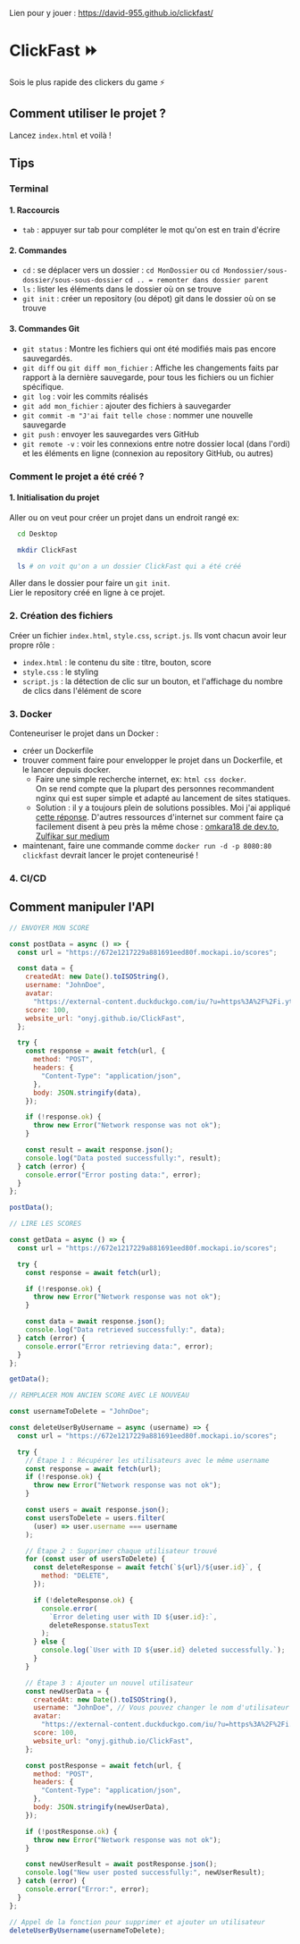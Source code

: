 Lien pour y jouer : https://david-955.github.io/clickfast/ 

# ClickFast ⏩

Sois le plus rapide des clickers du game ⚡

## Comment utiliser le projet ?

Lancez `index.html` et voilà !

## Tips

### Terminal

#### 1. Raccourcis

- `tab` : appuyer sur tab pour compléter le mot qu'on est en train d'écrire

#### 2. Commandes

- `cd` : se déplacer vers un dossier : `cd MonDossier` ou `cd Mondossier/sous-dossier/sous-sous-dossier`
  `cd .. = remonter dans dossier parent`
- `ls` : lister les éléments dans le dossier où on se trouve
- `git init` : créer un repository (ou dépot) git dans le dossier où on se trouve

#### 3. Commandes Git

- `git status` : Montre les fichiers qui ont été modifiés mais pas encore sauvegardés.
- `git diff` ou `git diff mon_fichier` : Affiche les changements faits par rapport à la dernière sauvegarde, pour tous les fichiers ou un fichier spécifique.
- `git log` : voir les commits réalisés
- `git add mon_fichier` : ajouter des fichiers à sauvegarder
- `git commit -m "J'ai fait telle chose` : nommer une nouvelle sauvegarde
- `git push` : envoyer les sauvegardes vers GitHub
- `git remote -v` : voir les connexions entre notre dossier local (dans l'ordi) et les éléments en ligne (connexion au repository GitHub, ou autres)

### Comment le projet a été créé ?

#### 1. Initialisation du projet

Aller ou on veut pour créer un projet dans un endroit rangé
ex:

```bash
  cd Desktop

  mkdir ClickFast

  ls # on voit qu'on a un dossier ClickFast qui a été créé
```

Aller dans le dossier pour faire un `git init`.  
Lier le repository créé en ligne à ce projet.

### 2. Création des fichiers

Créer un fichier `index.html`, `style.css`, `script.js`. Ils vont chacun avoir leur propre rôle :

- `index.html` : le contenu du site : titre, bouton, score
- `style.css` : le styling
- `script.js` : la détection de clic sur un bouton, et l'affichage du nombre de clics dans l'élément de score

### 3. Docker

Conteneuriser le projet dans un Docker :

- créer un Dockerfile
- trouver comment faire pour envelopper le projet dans un Dockerfile, et le lancer depuis docker. 
  - Faire une simple recherche internet, ex: `html css docker`.  
    On se rend compte que la plupart des personnes recommandent nginx qui est super simple et adapté au lancement de sites statiques.
  - Solution : il y a toujours plein de solutions possibles.
    Moi j'ai appliqué [cette réponse](https://thriveread.com/run-html-with-docker-and-nginx/). 
    D'autres ressources d'internet sur comment faire ça facilement disent à peu près la même chose : [omkara18 de dev.to](https://dev.to/omkara18/deploying-a-static-website-with-docker-a-comprehensive-guide-3gk), [Zulfikar sur medium](https://medium.com/@zul.m/deploying-a-static-html-site-with-docker-and-nginx-6f5bcdcbc650)
- maintenant, faire une commande comme `docker run -d -p 8080:80 clickfast` devrait lancer le projet conteneurisé !

### 4. CI/CD


## Comment manipuler l'API
```javascript
// ENVOYER MON SCORE

const postData = async () => {
  const url = "https://672e1217229a881691eed80f.mockapi.io/scores";

  const data = {
    createdAt: new Date().toISOString(),
    username: "JohnDoe",
    avatar:
      "https://external-content.duckduckgo.com/iu/?u=https%3A%2F%2Fi.ytimg.com%2Fvi%2F0EpIWybDPfI%2Fhqdefault.jpg&f=1&nofb=1&ipt=ce88f4f6a1f2aee8e614210b05c3d89497b10763c7fd4ff1651ce821f5b3cd8d&ipo=images",
    score: 100,
    website_url: "onyj.github.io/ClickFast",
  };

  try {
    const response = await fetch(url, {
      method: "POST",
      headers: {
        "Content-Type": "application/json",
      },
      body: JSON.stringify(data),
    });

    if (!response.ok) {
      throw new Error("Network response was not ok");
    }

    const result = await response.json();
    console.log("Data posted successfully:", result);
  } catch (error) {
    console.error("Error posting data:", error);
  }
};

postData();

// LIRE LES SCORES

const getData = async () => {
  const url = "https://672e1217229a881691eed80f.mockapi.io/scores";

  try {
    const response = await fetch(url);

    if (!response.ok) {
      throw new Error("Network response was not ok");
    }

    const data = await response.json();
    console.log("Data retrieved successfully:", data);
  } catch (error) {
    console.error("Error retrieving data:", error);
  }
};

getData();

// REMPLACER MON ANCIEN SCORE AVEC LE NOUVEAU

const usernameToDelete = "JohnDoe";

const deleteUserByUsername = async (username) => {
  const url = "https://672e1217229a881691eed80f.mockapi.io/scores";

  try {
    // Étape 1 : Récupérer les utilisateurs avec le même username
    const response = await fetch(url);
    if (!response.ok) {
      throw new Error("Network response was not ok");
    }

    const users = await response.json();
    const usersToDelete = users.filter(
      (user) => user.username === username
    );

    // Étape 2 : Supprimer chaque utilisateur trouvé
    for (const user of usersToDelete) {
      const deleteResponse = await fetch(`${url}/${user.id}`, {
        method: "DELETE",
      });

      if (!deleteResponse.ok) {
        console.error(
          `Error deleting user with ID ${user.id}:`,
          deleteResponse.statusText
        );
      } else {
        console.log(`User with ID ${user.id} deleted successfully.`);
      }
    }

    // Étape 3 : Ajouter un nouvel utilisateur
    const newUserData = {
      createdAt: new Date().toISOString(),
      username: "JohnDoe", // Vous pouvez changer le nom d'utilisateur si nécessaire
      avatar:
        "https://external-content.duckduckgo.com/iu/?u=https%3A%2F%2Fi.ytimg.com%2Fvi%2F0EpIWybDPfI%2Fhqdefault.jpg&f=1&nofb=1&ipt=ce88f4f6a1f2aee8e614210b05c3d89497b10763c7fd4ff1651ce821f5b3cd8d&ipo=images",
      score: 100,
      website_url: "onyj.github.io/ClickFast",
    };

    const postResponse = await fetch(url, {
      method: "POST",
      headers: {
        "Content-Type": "application/json",
      },
      body: JSON.stringify(newUserData),
    });

    if (!postResponse.ok) {
      throw new Error("Network response was not ok");
    }

    const newUserResult = await postResponse.json();
    console.log("New user posted successfully:", newUserResult);
  } catch (error) {
    console.error("Error:", error);
  }
};

// Appel de la fonction pour supprimer et ajouter un utilisateur
deleteUserByUsername(usernameToDelete);
```
